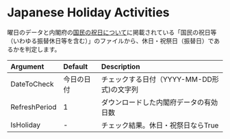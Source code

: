# Japanese Holiday Activities

曜日のデータと内閣府の[国民の祝日について](http://www8.cao.go.jp/chosei/shukujitsu/gaiyou.html)に掲載されている「国民の祝日等（いわゆる振替休日等を含む）」のファイルから、休日・祝祭日（振替日）であるかを判定します。

| Argument      | Default    | Description                               |
|:--------------|:-----------|:------------------------------------------|
| DateToCheck   | 今日の日付 | チェックする日付（YYYY-MM-DD形式)の文字列 |
| RefreshPeriod | 1          | ダウンロードした内閣府データの有効日数    |
| IsHoliday     | -          | チェック結果。休日・祝祭日ならTrue        |
